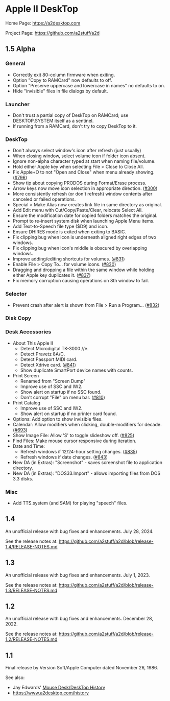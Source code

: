 # Apple II DeskTop

Home Page: https://a2desktop.com

Project Page: https://github.com/a2stuff/a2d

## 1.5 Alpha

### General

* Correctly exit 80-column firmware when exiting.
* Option "Copy to RAMCard" now defaults to off.
* Option "Preserve uppercase and lowercase in names" no defaults to on.
* Hide "invisible" files in file dialogs by default.

### Launcher

* Don't trust a partial copy of DeskTop on RAMCard; use DESKTOP.SYSTEM itself as a sentinel.
* If running from a RAMCard, don't try to copy DeskTop to it.

### DeskTop

* Don't always select window's icon after refresh (just usually)
* When closing window, select volume icon if folder icon absent.
* Ignore non-alpha character typed at start when naming file/volume.
* Hold either Apple key when selecting File > Close to Close All.
* Fix Apple+O to not "Open and Close" when menu already showing. ([#796](https://github.com/a2stuff/a2d/issues/796))
* Show tip about copying PRODOS during Format/Erase process.
* Arrow keys now move icon selection in appropriate direction. ([#300](https://github.com/a2stuff/a2d/issues/300))
* More consistently refresh (or don't refresh) window contents after canceled or failed operations.
* Special > Make Alias now creates link file in same directory as original.
* Add Edit menu with Cut/Copy/Paste/Clear, relocate Select All.
* Ensure the modification date for copied folders matches the original.
* Prompt to re-insert system disk when launching Apple Menu items.
* Add Text-to-Speech file type ($D9) and icon.
* Ensure DHIRES mode is exited when exiting to BASIC.
* Fix clipping bug when icon is underneath aligned right edges of two windows.
* Fix clipping bug when icon's middle is obscured by overlapping windows.
* Improve adding/editing shortcuts for volumes. ([#831](https://github.com/a2stuff/a2d/issues/831))
* Enable File > Copy To... for volume icons. ([#830](https://github.com/a2stuff/a2d/issues/830))
* Dragging and dropping a file within the same window while holding either Apple key duplicates it. ([#837](https://github.com/a2stuff/a2d/issues/837))
* Fix memory corruption causing operations on 8th window to fail.

### Selector

* Prevent crash after alert is shown from File > Run a Program... ([#832](https://github.com/a2stuff/a2d/issues/832))

### Disk Copy

### Desk Accessories

* About This Apple II
  * Detect Microdigital TK-3000 //e.
  * Detect Pravetz 8A/C.
  * Detect Passport MIDI card.
  * Detect Xdrive card. ([#841](https://github.com/a2stuff/a2d/issues/841))
  * Show duplicate SmartPort device names with counts.
* Print Screen
  * Renamed from "Screen Dump"
  * Improve use of SSC and IW2.
  * Show alert on startup if no SSC found.
  * Don't corrupt "File" on menu bar. ([#810](https://github.com/a2stuff/a2d/issues/810))
* Print Catalog
  * Improve use of SSC and IW2.
  * Show alert on startup if no printer card found.
* Options: Add option to show invisible files.
* Calendar: Allow modifiers when clicking, double-modifiers for decade. ([#693](https://github.com/a2stuff/a2d/issues/693))
* Show Image File: Allow 'S' to toggle slideshow off. ([#825](https://github.com/a2stuff/a2d/issues/825))
* Find Files: Make mouse cursor responsive during iteration.
* Date and Time:
  * Refresh windows if 12/24-hour setting changes. ([#835](https://github.com/a2stuff/a2d/issues/835))
  * Refresh windows if date changes. ([#843](https://github.com/a2stuff/a2d/issues/843))
* New DA (in Extras): "Screenshot" - saves screenshot file to application directory.
* New DA (in Extras): "DOS33.Import" - allows importing files from DOS 3.3 disks.

### Misc

* Add TTS.system (and SAM) for playing "speech" files.

## 1.4

An unofficial release with bug fixes and enhancements. July 28, 2024.

See the release notes at:
https://github.com/a2stuff/a2d/blob/release-1.4/RELEASE-NOTES.md

## 1.3

An unofficial release with bug fixes and enhancements. July 1, 2023.

See the release notes at:
https://github.com/a2stuff/a2d/blob/release-1.3/RELEASE-NOTES.md

## 1.2

An unofficial release with bug fixes and enhancements. December 28, 2022.

See the release notes at:
https://github.com/a2stuff/a2d/blob/release-1.2/RELEASE-NOTES.md

## 1.1

Final release by Version Soft/Apple Computer dated November 26, 1986.

See also:

* Jay Edwards' [Mouse Desk/DeskTop History](https://mirrors.apple2.org.za/ground.icaen.uiowa.edu/MiscInfo/Misc/mousedesk.info)
* https://www.a2desktop.com/history
